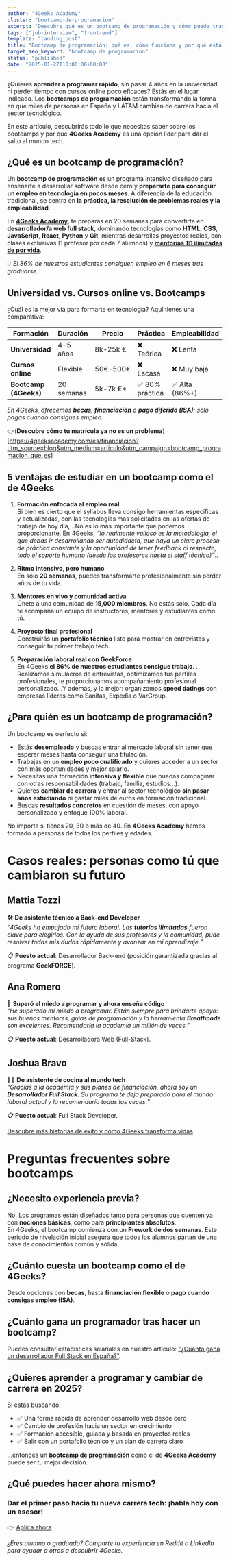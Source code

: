 ```yaml
---
author: "4Geeks Academy"
cluster: "bootcamp-de-programacion"
excerpt: "Descubre qué es un bootcamp de programación y cómo puede transformar tu carrera en solo 20 semanas. Conoce las ventajas de la formación intensiva y por qué 4Geeks Academy es líder en empleabilidad tech."
tags: ["job-interview", "front-end"]
template: "landing_post"
title: "Bootcamp de programación: qué es, cómo funciona y por qué está revolucionando el acceso a empleos tech"
target_seo_keyword: "bootcamp de programacion"
status: "published"
date: "2025-01-27T10:00:00+00:00"
---
```


¿Quieres **aprender a programar rápido**, sin pasar 4 años en la universidad ni perder tiempo con cursos online poco eficaces? Estás en el lugar indicado. Los **bootcamps de programación** están transformando la forma en que miles de personas en España y LATAM cambian de carrera hacia el sector tecnológico. 

En este artículo, descubrirás todo lo que necesitas saber sobre los bootcamps y por qué **4Geeks Academy** es una opción líder para dar el salto al mundo tech.

## ¿Qué es un bootcamp de programación?

Un **bootcamp de programación** es un programa intensivo diseñado para enseñarte a desarrollar software desde cero y **prepararte para conseguir un empleo en tecnología en pocos meses**. A diferencia de la educación tradicional, se centra en **la práctica, la resolución de problemas reales y la empleabilidad**.

En [**4Geeks Academy**](https://4geeksacademy.com/es/inicio?utm_source=blog&utm_medium=articulo&utm_campaign=bootcamp_programacion_que_es), te preparas en 20 semanas para convertirte en  **desarrollador/a web full stack**, dominando tecnologías como **HTML**, **CSS**, **JavaScript**, **React**, **Python** y **Git**, mientras desarrollas proyectos reales, con clases exclusivas  (1 profesor por cada 7 alumnos) y [**mentorías 1:1 ilimitadas de por vida**](https://4geeksacademy.com/es/geekpal?utm_source=blog&utm_medium=articulo&utm_campaign=bootcamp_programacion_que_es).

💡 *El 86% de nuestros estudiantes consiguen empleo en 6 meses tras graduarse.*

## Universidad vs. Cursos online vs. Bootcamps

¿Cuál es la mejor vía para formarte en tecnología? Aquí tienes una comparativa:

| Formación | Duración | Precio | Práctica | Empleabilidad | Acompañamiento |
|-----------|----------|--------|----------|---------------|----------------|
| **Universidad** | 4-5 años | 8k-25k € | ❌ Teórica | ❌ Lenta | ❌ Nulo |
| **Cursos online** | Flexible | 50€-500€ | ❌ Escasa | ❌ Muy baja | ❌ Ausente |
| **Bootcamp (4Geeks)** | 20 semanas | 5k-7k €* | ✅ 80% práctica | ✅ Alta (86%+) | ✅ GeekForce |

*En 4Geeks, ofrecemos **becas**, **financiación** o **pago diferido (ISA)**: solo pagas cuando consigues empleo.*

👉(**Descubre cómo tu matrícula ya no es un problema**)[https://4geeksacademy.com/es/financiacion?utm_source=blog&utm_medium=articulo&utm_campaign=bootcamp_programacion_que_es]

## 5 ventajas de estudiar en un bootcamp como el de 4Geeks

1. **Formación enfocada al empleo real**  
   Si bien es cierto que el syllabus lleva consigo herramientas específicas y actualizadas, con las tecnologías más solicitadas en las ofertas de trabajo de hoy día,...No es lo más importante que podemos proporcionarte. En 4Geeks, *“lo realmente valioso es la metodología, el que debas ir desarrollando ser autodidacta, que haya un claro proceso de práctica constante y la oportunidad de tener feedback al respecto, todo el soporte humano (desde los profesores hasta el staff técnico)”*..

2. **Ritmo intensivo, pero humano**  
   En sólo **20 semanas**, puedes transformarte profesionalmente sin perder años de tu vida.

3. **Mentores en vivo y comunidad activa**  
   Únete a una comunidad de **15,000 miembros**. No estás solo. Cada día te acompaña un equipo de instructores, mentores y estudiantes como tú. 

4. **Proyecto final profesional**  
   Construirás un **portafolio técnico** listo para mostrar en entrevistas y conseguir tu primer trabajo tech.

5. **Preparación laboral real con GeekForce**  
   En 4Geeks **el 86% de nuestros estudiantes consigue trabajo**. . Realizamos simulacros de entrevistas, optimizamos tus perfiles profesionales, te proporcionamos acompañamiento profesional personalizado…Y además, y lo mejor: organizamos **speed datings** con empresas líderes como Sanitas, Expedia o VarGroup.

## ¿Para quién es un bootcamp de programación?

Un bootcamp es oerfecto si:

- Estás **desempleado** y buscas entrar al mercado laboral  sin tener que esperar meses hasta conseguir una titulación.
- Trabajas en un **empleo poco cualificado** y quieres acceder a un sector con más oportunidades y mejor salario.
- Necesitas una formación **intensiva y flexible** que puedas compaginar con otras responsabilidades (trabajo, familia, estudios...).
- Quieres **cambiar de carrera**  y entrar al sector tecnológico **sin pasar años estudiando** ni gastar miles de euros en formación tradicional.
- Buscas **resultados concretos** en cuestión de meses, con apoyo personalizado y enfoque 100% laboral.

No importa si tienes 20, 30 o más de 40. En **4Geeks Academy** hemos formado a personas de todos los perfiles y edades.

# Casos reales: personas como tú que cambiaron su futuro

## Mattia Tozzi

🛠️ **De asistente técnico a Back-end Developer**  
“*4Geeks ha empujado mi futuro laboral. Las **tutorías ilimitadas** fueron clave para elegirlos. Con la ayuda de sus profesores y la comunidad, pude resolver todas mis dudas rápidamente y avanzar en mi aprendizaje.*”

📋 **Puesto actual**: Desarrollador Back-end (posición garantizada gracias al programa **GeekFORCE**).

## Ana Romero

🎯 **Superó el miedo a programar y ahora enseña código**  
“*He superado mi miedo a programar. Están siempre para brindarte apoyo: sus buenos mentores, guías de programación y la herramienta **Breathcode** son excelentes. Recomendaría la academia un millón de veces.*”

📋 **Puesto actual**: Desarrolladora Web (Full-Stack).

## Joshua Bravo

👨‍🍳 **De asistente de cocina al mundo tech**  
“*Gracias a la academia y sus planes de financiación, ahora soy un **Desarrollador Full Stack**. Su programa te deja preparado para el mundo laboral actual y la recomendaría todas las veces.*”

📋 **Puesto actual**: Full Stack Developer.

[Descubre más historias de éxito y cómo 4Geeks transforma vidas](https://4geeksacademy.com/es/testimonios)


# Preguntas frecuentes sobre bootcamps

## ¿Necesito experiencia previa?

No. Los programas están diseñados tanto para personas que cuenten ya con **nociones básicas**, como para **principiantes absolutos**.  
En 4Geeks, el bootcamp comienza con un **Prework de dos semanas**. Este periodo de nivelación inicial asegura que todos los alumnos partan de una base de conocimientos común y sólida.

## ¿Cuánto cuesta un bootcamp como el de 4Geeks?

Desde opciones con **becas**, hasta **financiación flexible** o **pago cuando consigas empleo (ISA)**.

## ¿Cuánto gana un programador tras hacer un bootcamp?

Puedes consultar estadísticas salariales en nuestro artículo: ["¿Cuánto gana un desarrollador Full Stack en España?"](https://4geeksacademy.com/es/cuanto-gana-un-programador/cuanto-gana-un-programador-en-espana?utm_source=blog&utm_medium=articulo&utm_campaign=bootcamp_programacion_que_es).

## ¿Quieres aprender a programar y cambiar de carrera en 2025?

Si estás buscando:

- ✅ Una forma rápida de aprender desarrollo web desde cero
- ✅ Cambio de profesión hacia un sector en crecimiento
- ✅ Formación accesible, guiada y basada en proyectos reales
- ✅ Salir con un portafolio técnico y un plan de carrera claro

…entonces un [**bootcamp de programación**](https://4geeksacademy.com/es/coding-bootcamps/desarrollador-full-stack?utm_source=blog&utm_medium=articulo&utm_campaign=bootcamp_programacion_que_es) como el de **4Geeks Academy** puede ser tu mejor decisión.

## ¿Qué puedes hacer ahora mismo?

### Dar el primer paso hacia tu nueva carrera tech: ¡habla hoy con un asesor!

👉 [Aplica ahora](https://4geeksacademy.com/es/aplica)

*¿Eres alumno o graduado? Comparte tu experiencia en Reddit o LinkedIn para ayudar a otros a descubrir 4Geeks.*